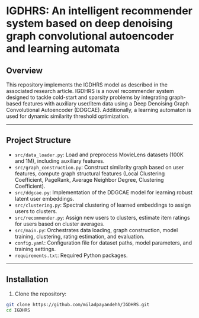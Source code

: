 # IGDHRS: An intelligent recommender system based on deep denoising graph convolutional autoencoder and learning automata

## Overview

This repository implements the IGDHRS model as described in the associated research article. IGDHRS is a novel recommender system designed to tackle cold-start and sparsity problems by integrating graph-based features with auxiliary user/item data using a Deep Denoising Graph Convolutional Autoencoder (DDGCAE). Additionally, a learning automaton is used for dynamic similarity threshold optimization.

---

## Project Structure

- `src/data_loader.py`: Load and preprocess MovieLens datasets (100K and 1M), including auxiliary features.
- `src/graph_construction.py`: Construct similarity graph based on user features, compute graph structural features (Local Clustering Coefficient, PageRank, Average Neighbor Degree, Clustering Coefficient).
- `src/ddgcae.py`: Implementation of the DDGCAE model for learning robust latent user embeddings.
- `src/clustering.py`: Spectral clustering of learned embeddings to assign users to clusters.
- `src/recommender.py`: Assign new users to clusters, estimate item ratings for users based on cluster averages.
- `src/main.py`: Orchestrates data loading, graph construction, model training, clustering, rating estimation, and evaluation.
- `config.yaml`: Configuration file for dataset paths, model parameters, and training settings.
- `requirements.txt`: Required Python packages.

---

## Installation

1. Clone the repository:

```bash
git clone https://github.com/miladpayandehh/IGDHRS.git
cd IGDHRS
